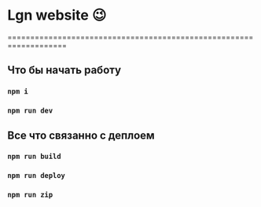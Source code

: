 # Lgn website :wink:

===================================================================

## Что бы начать работу

### `npm i`

### `npm run dev`

## Все что связанно с деплоем

### `npm run build`

### `npm run deploy`

### `npm run zip`
